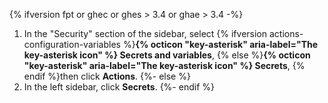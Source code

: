 {% ifversion fpt or ghec or ghes > 3.4 or ghae > 3.4 -%}
1. In the "Security" section of the sidebar, select {% ifversion actions-configuration-variables %}**{% octicon "key-asterisk" aria-label="The key-asterisk icon" %} Secrets and variables**, {% else %}**{% octicon "key-asterisk" aria-label="The key-asterisk icon" %} Secrets**, {% endif %}then click **Actions**.
{%- else %}
1. In the left sidebar, click **Secrets**.
{%- endif %}
